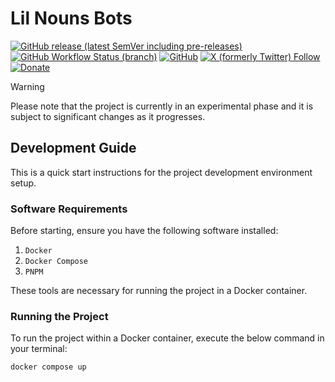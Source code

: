 # Lil Nouns Bots

[![GitHub release (latest SemVer including pre-releases)](https://img.shields.io/github/v/release/lilnouns/lilnouns-bots?include_prereleases)](https://github.com/lilnouns/lilnouns-bots/releases)
[![GitHub Workflow Status (branch)](https://img.shields.io/github/actions/workflow/status/lilnouns/lilnouns-bots/build.yml)](https://github.com/lilnouns/lilnouns-bots/actions/workflows/build.yml)
[![GitHub](https://img.shields.io/github/license/lilnouns/lilnouns-bots)](https://github.com/lilnouns/lilnouns-bots/blob/master/LICENSE)
[![X (formerly Twitter) Follow](https://img.shields.io/badge/follow-%40nekofar-ffffff?logo=x&style=flat)](https://x.com/nekofar)
[![Donate](https://img.shields.io/badge/donate-nekofar.crypto-a2b9bc?logo=ko-fi&logoColor=white)](https://ud.me/nekofar.crypto)


> [!WARNING]
> Please note that the project is currently in an experimental phase and it is subject to significant changes as it
> progresses.

## Development Guide

This is a quick start instructions for the project development environment setup.

### Software Requirements

Before starting, ensure you have the following software installed:

1. `Docker`
2. `Docker Compose`
3. `PNPM`

These tools are necessary for running the project in a Docker container.

### Running the Project

To run the project within a Docker container, execute the below command in your terminal:

```shell
docker compose up
```
